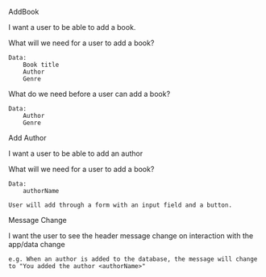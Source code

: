 AddBook

I want a user to be able to add a book.

What will we need for a user to add a book?

    Data:
        Book title
        Author
        Genre

What do we need before a user can add a book?

    Data:
        Author
        Genre

Add Author

I want a user to be able to add an author

What will we need for a user to add a book?

    Data:
        authorName

    User will add through a form with an input field and a button.

Message Change

I want the user to see the header message change on interaction with the app/data change

    e.g. When an author is added to the database, the message will change to "You added the author <authorName>"
